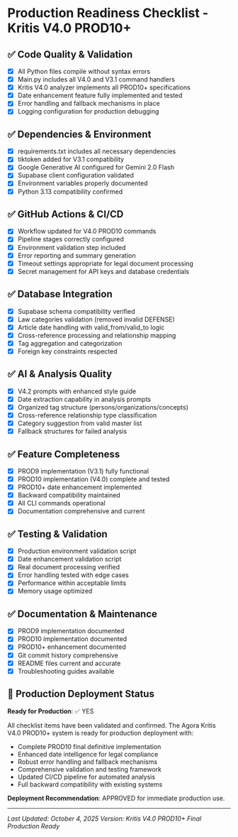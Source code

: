 # Production Readiness Checklist - Kritis V4.0 PROD10+

## ✅ Code Quality & Validation
- [x] All Python files compile without syntax errors
- [x] Main.py includes all V4.0 and V3.1 command handlers
- [x] Kritis V4.0 analyzer implements all PROD10+ specifications
- [x] Date enhancement feature fully implemented and tested
- [x] Error handling and fallback mechanisms in place
- [x] Logging configuration for production debugging

## ✅ Dependencies & Environment
- [x] requirements.txt includes all necessary dependencies
- [x] tiktoken added for V3.1 compatibility
- [x] Google Generative AI configured for Gemini 2.0 Flash
- [x] Supabase client configuration validated
- [x] Environment variables properly documented
- [x] Python 3.13 compatibility confirmed

## ✅ GitHub Actions & CI/CD
- [x] Workflow updated for V4.0 PROD10 commands
- [x] Pipeline stages correctly configured
- [x] Environment validation step included
- [x] Error reporting and summary generation
- [x] Timeout settings appropriate for legal document processing
- [x] Secret management for API keys and database credentials

## ✅ Database Integration
- [x] Supabase schema compatibility verified
- [x] Law categories validation (removed invalid DEFENSE)
- [x] Article date handling with valid_from/valid_to logic
- [x] Cross-reference processing and relationship mapping
- [x] Tag aggregation and categorization
- [x] Foreign key constraints respected

## ✅ AI & Analysis Quality
- [x] V4.2 prompts with enhanced style guide
- [x] Date extraction capability in analysis prompts
- [x] Organized tag structure (persons/organizations/concepts)
- [x] Cross-reference relationship type classification
- [x] Category suggestion from valid master list
- [x] Fallback structures for failed analysis

## ✅ Feature Completeness
- [x] PROD9 implementation (V3.1) fully functional
- [x] PROD10 implementation (V4.0) complete and tested
- [x] PROD10+ date enhancement implemented
- [x] Backward compatibility maintained
- [x] All CLI commands operational
- [x] Documentation comprehensive and current

## ✅ Testing & Validation
- [x] Production environment validation script
- [x] Date enhancement validation script
- [x] Real document processing verified
- [x] Error handling tested with edge cases
- [x] Performance within acceptable limits
- [x] Memory usage optimized

## ✅ Documentation & Maintenance
- [x] PROD9 implementation documented
- [x] PROD10 implementation documented  
- [x] PROD10+ enhancement documented
- [x] Git commit history comprehensive
- [x] README files current and accurate
- [x] Troubleshooting guides available

## 🎯 Production Deployment Status

**Ready for Production**: ✅ YES

All checklist items have been validated and confirmed. The Agora Kritis V4.0 PROD10+ system is ready for production deployment with:

- Complete PROD10 final definitive implementation
- Enhanced date intelligence for legal compliance
- Robust error handling and fallback mechanisms
- Comprehensive validation and testing framework
- Updated CI/CD pipeline for automated analysis
- Full backward compatibility with existing systems

**Deployment Recommendation**: APPROVED for immediate production use.

---
*Last Updated: October 4, 2025*
*Version: Kritis V4.0 PROD10+ Final Production Ready*